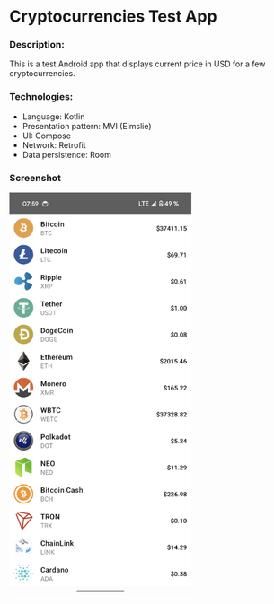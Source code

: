 # Cryptocurrencies Test App

### Description:
This is a test Android app that displays current price in USD for a few cryptocurrencies. 

### Technologies:
* Language: Kotlin
* Presentation pattern: MVI (Elmslie)
* UI: Compose
* Network: Retrofit
* Data persistence: Room



### Screenshot

<img src="https://github.com/ksapozhkov/cryptocurrencies_test_app/blob/main/app/screenshots/main_screen.png?raw=true" width="324" height="720"/>

